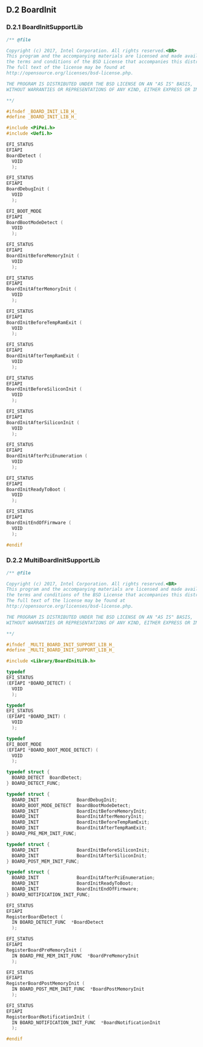 <!--- @file
  Appendix D.2 BoardInit

  Copyright (c) 2019, Intel Corporation. All rights reserved.<BR>

  Redistribution and use in source (original document form) and 'compiled'
  forms (converted to PDF, epub, HTML and other formats) with or without
  modification, are permitted provided that the following conditions are met:

  1) Redistributions of source code (original document form) must retain the
     above copyright notice, this list of conditions and the following
     disclaimer as the first lines of this file unmodified.

  2) Redistributions in compiled form (transformed to other DTDs, converted to
     PDF, epub, HTML and other formats) must reproduce the above copyright
     notice, this list of conditions and the following disclaimer in the
     documentation and/or other materials provided with the distribution.

  THIS DOCUMENTATION IS PROVIDED BY TIANOCORE PROJECT "AS IS" AND ANY EXPRESS OR
  IMPLIED WARRANTIES, INCLUDING, BUT NOT LIMITED TO, THE IMPLIED WARRANTIES OF
  MERCHANTABILITY AND FITNESS FOR A PARTICULAR PURPOSE ARE DISCLAIMED. IN NO
  EVENT SHALL TIANOCORE PROJECT  BE LIABLE FOR ANY DIRECT, INDIRECT, INCIDENTAL,
  SPECIAL, EXEMPLARY, OR CONSEQUENTIAL DAMAGES (INCLUDING, BUT NOT LIMITED TO,
  PROCUREMENT OF SUBSTITUTE GOODS OR SERVICES; LOSS OF USE, DATA, OR PROFITS;
  OR BUSINESS INTERRUPTION) HOWEVER CAUSED AND ON ANY THEORY OF LIABILITY,
  WHETHER IN CONTRACT, STRICT LIABILITY, OR TORT (INCLUDING NEGLIGENCE OR
  OTHERWISE) ARISING IN ANY WAY OUT OF THE USE OF THIS DOCUMENTATION, EVEN IF
  ADVISED OF THE POSSIBILITY OF SUCH DAMAGE.

-->

## D.2 BoardInit

### D.2.1 BoardInitSupportLib

```c
/** @file

Copyright (c) 2017, Intel Corporation. All rights reserved.<BR>
This program and the accompanying materials are licensed and made available under
the terms and conditions of the BSD License that accompanies this distribution.
The full text of the license may be found at
http://opensource.org/licenses/bsd-license.php.

THE PROGRAM IS DISTRIBUTED UNDER THE BSD LICENSE ON AN "AS IS" BASIS,
WITHOUT WARRANTIES OR REPRESENTATIONS OF ANY KIND, EITHER EXPRESS OR IMPLIED.

**/

#ifndef _BOARD_INIT_LIB_H_
#define _BOARD_INIT_LIB_H_

#include <PiPei.h>
#include <Uefi.h>

EFI_STATUS
EFIAPI
BoardDetect (
  VOID
  );

EFI_STATUS
EFIAPI
BoardDebugInit (
  VOID
  );

EFI_BOOT_MODE
EFIAPI
BoardBootModeDetect (
  VOID
  );

EFI_STATUS
EFIAPI
BoardInitBeforeMemoryInit (
  VOID
  );

EFI_STATUS
EFIAPI
BoardInitAfterMemoryInit (
  VOID
  );

EFI_STATUS
EFIAPI
BoardInitBeforeTempRamExit (
  VOID
  );

EFI_STATUS
EFIAPI
BoardInitAfterTempRamExit (
  VOID
  );

EFI_STATUS
EFIAPI
BoardInitBeforeSiliconInit (
  VOID
  );

EFI_STATUS
EFIAPI
BoardInitAfterSiliconInit (
  VOID
  );

EFI_STATUS
EFIAPI
BoardInitAfterPciEnumeration (
  VOID
  );

EFI_STATUS
EFIAPI
BoardInitReadyToBoot (
  VOID
  );

EFI_STATUS
EFIAPI
BoardInitEndOfFirmware (
  VOID
  );

#endif
```

### D.2.2 MultiBoardInitSupportLib

```c
/** @file

Copyright (c) 2017, Intel Corporation. All rights reserved.<BR>
This program and the accompanying materials are licensed and made available under
the terms and conditions of the BSD License that accompanies this distribution.
The full text of the license may be found at
http://opensource.org/licenses/bsd-license.php.

THE PROGRAM IS DISTRIBUTED UNDER THE BSD LICENSE ON AN "AS IS" BASIS,
WITHOUT WARRANTIES OR REPRESENTATIONS OF ANY KIND, EITHER EXPRESS OR IMPLIED.

**/

#ifndef _MULTI_BOARD_INIT_SUPPORT_LIB_H_
#define _MULTI_BOARD_INIT_SUPPORT_LIB_H_

#include <Library/BoardInitLib.h>

typedef
EFI_STATUS
(EFIAPI *BOARD_DETECT) (
  VOID
  );

typedef
EFI_STATUS
(EFIAPI *BOARD_INIT) (
  VOID
  );

typedef
EFI_BOOT_MODE
(EFIAPI *BOARD_BOOT_MODE_DETECT) (
  VOID
  );

typedef struct {
  BOARD_DETECT  BoardDetect;
} BOARD_DETECT_FUNC;

typedef struct {
  BOARD_INIT              BoardDebugInit;
  BOARD_BOOT_MODE_DETECT  BoardBootModeDetect;
  BOARD_INIT              BoardInitBeforeMemoryInit;
  BOARD_INIT              BoardInitAfterMemoryInit;
  BOARD_INIT              BoardInitBeforeTempRamExit;
  BOARD_INIT              BoardInitAfterTempRamExit;
} BOARD_PRE_MEM_INIT_FUNC;

typedef struct {
  BOARD_INIT              BoardInitBeforeSiliconInit;
  BOARD_INIT              BoardInitAfterSiliconInit;
} BOARD_POST_MEM_INIT_FUNC;

typedef struct {
  BOARD_INIT              BoardInitAfterPciEnumeration;
  BOARD_INIT              BoardInitReadyToBoot;
  BOARD_INIT              BoardInitEndOfFirmware;
} BOARD_NOTIFICATION_INIT_FUNC;

EFI_STATUS
EFIAPI
RegisterBoardDetect (
  IN BOARD_DETECT_FUNC  *BoardDetect
  );

EFI_STATUS
EFIAPI
RegisterBoardPreMemoryInit (
  IN BOARD_PRE_MEM_INIT_FUNC  *BoardPreMemoryInit
  );

EFI_STATUS
EFIAPI
RegisterBoardPostMemoryInit (
  IN BOARD_POST_MEM_INIT_FUNC  *BoardPostMemoryInit
  );

EFI_STATUS
EFIAPI
RegisterBoardNotificationInit (
  IN BOARD_NOTIFICATION_INIT_FUNC  *BoardNotificationInit
  );

#endif
```
